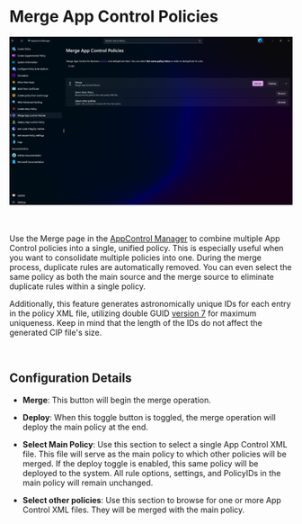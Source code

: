 # Merge App Control Policies

<div align="center">

<img src="https://raw.githubusercontent.com/HotCakeX/.github/refs/heads/main/Pictures/PNG%20and%20JPG/AppControl%20Manager%20page%20screenshots/Merge%20App%20Control%20Policies.png" alt="AppControl Manager Application's Merge App Control Policies Page">

</div>

<br>

<br>

Use the Merge page in the [AppControl Manager](https://github.com/HotCakeX/Harden-Windows-Security/wiki/AppControl-Manager) to combine multiple App Control policies into a single, unified policy. This is especially useful when you want to consolidate multiple policies into one. During the merge process, duplicate rules are automatically removed. You can even select the same policy as both the main source and the merge source to eliminate duplicate rules within a single policy.

Additionally, this feature generates astronomically unique IDs for each entry in the policy XML file, utilizing double GUID [version 7](https://www.rfc-editor.org/rfc/rfc9562.html#name-uuid-version-7) for maximum uniqueness. Keep in mind that the length of the IDs do not affect the generated CIP file's size.

<br>

## Configuration Details

- **Merge**: This button will begin the merge operation.

- **Deploy**: When this toggle button is toggled, the merge operation will deploy the main policy at the end.

- **Select Main Policy**: Use this section to select a single App Control XML file. This file will serve as the main policy to which other policies will be merged. If the deploy toggle is enabled, this same policy will be deployed to the system. All rule options, settings, and PolicyIDs in the main policy will remain unchanged.

- **Select other policies**: Use this section to browse for one or more App Control XML files. They will be merged with the main policy.

<br>
